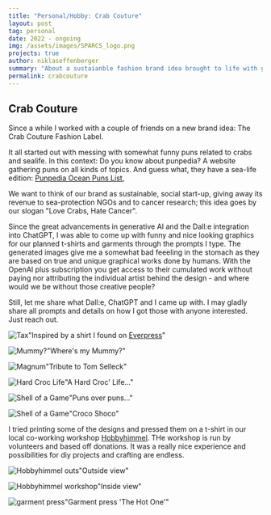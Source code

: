 ```yaml
---
title: "Personal/Hobby: Crab Couture"
layout: post
tag: personal
date: 2022 - ongoing
img: /assets/images/SPARCS_logo.png
projects: true
author: niklaseffenberger
summary: "About a sustaianble fashion brand idea brought to life with generative AI"
permalink: crabcouture
---
```




## Crab Couture

Since a while I worked with a couple of friends on a new brand idea: The Crab Couture Fashion Label.

It all started out with messing with somewhat funny puns related to crabs and sealife. In this context: Do you know about punpedia? A  website gathering puns on all kinds of topics. And guess what, they have a sea-life edition: [Punpedia Ocean Puns List](https://punpedia.org/ocean-puns/),

We want to think of our brand as sustainable, social start-up, giving away its revenue to sea-protection NGOs and to cancer research; this idea goes by our slogan "Love Crabs, Hate Cancer".

Since the great advancements in generative AI and the Dall:e integration into ChatGPT, I was able to come up with funny and nice looking graphics for our planned t-shirts and garments through the prompts I type. The generated images give me a somewhat bad feeeling in the stomach as they are based on true and unique graphical works done by humans. With the OpenAI plus subscription you get access to their cumulated work without paying nor attributing the individual artist behind the design - and where would we be without those creative people?

Still, let me share what Dall:e, ChatGPT and I came up with. I may gladly share all prompts and details on how I got those with anyone interested. Just reach out.


![Tax](/assets/images/crabcotoure/crab_taxtherichnotthepretty.jpeg)"Inspired by a shirt I found on [Everpress](https://everpress.com/tax-the-rich-not-the-pretty)"

![Mummy?](/assets/images/crabcouture/crab_wheresmymummy.jpg)"Where's my Mummy?"

![Magnum](/assets/images/crabcouture/crab_magnum.jpg)"Tribute to Tom Selleck"

![Hard Croc Life](/assets/images/crabcouture/crab_hardcroclife.jpg)"A Hard Croc' Life..."

![Shell of a Game](/assets/images/crabcouture/crab_game.jpg)"Puns over puns..."

![Shell of a Game](/assets/images/crabcouture/crab_crocoshoco.jpg)"Croco Shoco"


I tried printing some of the designs and pressed them on a t-shirt in our local co-working workshop [Hobbyhimmel](https://hobbyhimmel.de/). THe workshop is run by volunteers and based off donations. It was a really nice experience and possibilities for diy projects and crafting are endless.


![Hobbyhimmel outs](/assets/images/crabcouture/hobbyhimmel_outside.jpg)"Outside view"

![Hobbyhimmel workshop](/assets/images/crabcouture/hobbyhimmel_workshop.jpg)"Inside view"

![garment press](/assets/images/crabcouture/hobbyhimmel_hotone.jpg)"Garment press 'The Hot One'"
